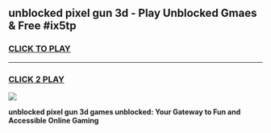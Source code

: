 
## unblocked pixel gun 3d - Play Unblocked Gmaes & Free #ix5tp
<h3>
<a href="https://news.freeplayer.one?title=unblocked_pixel_gun_3d&ref=24F">CLICK TO PLAY</a></h3>
<hr>

<h3>
<a href="https://news.freeplayer.one?title=unblocked_pixel_gun_3d&ref=24F">CLICK 2 PLAY</a>
  
</h3>

<a href="https://news.freeplayer.one?title=unblocked_pixel_gun_3d&ref=24F/"><img src="https://clearcache.store/games.png"></a>


**unblocked pixel gun 3d games unblocked: Your Gateway to Fun and Accessible Online Gaming**
